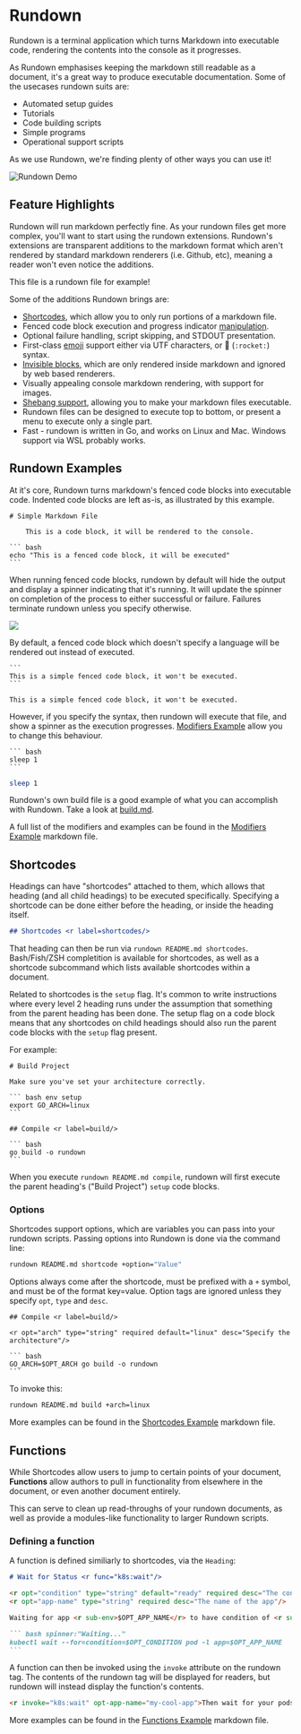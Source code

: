 # Rundown

Rundown is a terminal application which turns Markdown into executable code, rendering the contents into the console as it progresses.

As Rundown emphasises keeping the markdown still readable as a document, it's a great way to produce executable documentation. 
Some of the usecases rundown suits are:

* Automated setup guides
* Tutorials
* Code building scripts
* Simple programs
* Operational support scripts

As we use Rundown, we're finding plenty of other ways you can use it!

![Rundown Demo](./_images/demo.gif)

## Feature Highlights

Rundown will run markdown perfectly fine. As your rundown files get more complex, you'll want to start using the rundown extensions. Rundown's extensions are transparent additions to the markdown format which aren't rendered by standard markdown renderers (i.e. Github, etc), meaning a reader won't even notice the additions. 

This file is a rundown file for example!

Some of the additions Rundown brings are:

* [Shortcodes](./examples/shortcodes.md), which allow you to only run portions of a markdown file.
* Fenced code block execution and progress indicator [manipulation](./examples/mods.md).
* Optional failure handling, script skipping, and STDOUT presentation.
* First-class [emoji](./examples/emoji.md) support either via UTF characters, or :rocket: (`:rocket:`) syntax.
* [Invisible blocks](./examples/hidden.md), which are only rendered inside markdown and ignored by web based renderers.
* Visually appealing console markdown rendering, with support for images.
* [Shebang support](./examples/shebang-repeat.md), allowing you to make your markdown files executable.
* Rundown files can be designed to execute top to bottom, or present a menu to execute only a single part.
* Fast - rundown is written in Go, and works on Linux and Mac. Windows support via WSL probably works.

## Rundown Examples <r label=examples/>

At it's core, Rundown turns markdown's fenced code blocks into executable code. Indented code blocks are left as-is, as illustrated by this example.

    # Simple Markdown File

        This is a code block, it will be rendered to the console.
    
    ``` bash
    echo "This is a fenced code block, it will be executed"
    ```

When running fenced code blocks, rundown by default will hide the output and display a spinner indicating that it's running. It will update the spinner on completion of the process to either successful or failure. Failures terminate rundown unless you specify otherwise.

![](./_images/spinner.png)

By default, a fenced code block which doesn't specify a language will be rendered out instead of executed.

    ```
    This is a simple fenced code block, it won't be executed.
    ```

```
This is a simple fenced code block, it won't be executed.
```

However, if you specify the syntax, then rundown will execute that file, and show a spinner as the execution progresses. [Modifiers Example](./examples/mods.md) allow you to change this behaviour.

    ``` bash
    sleep 1
    ```

``` bash
sleep 1
```

Rundown's own build file is a good example of what you can accomplish with Rundown. Take a look at [build.md](./build.md).

A full list of the modifiers and examples can be found in the [Modifiers Example](./examples/mods.md) markdown file.

## Shortcodes <r label=shortcodes>

Headings can have "shortcodes" attached to them, which allows that heading (and all child headings) to be executed specifically. Specifying a shortcode can be done either before the heading, or inside the heading itself.

``` markdown reveal norun
## Shortcodes <r label=shortcodes/>
```

That heading can then be run via `rundown README.md shortcodes`. Bash/Fish/ZSH completition is available for shortcodes, as well as a shortcode subcommand which lists available shortcodes within a document.

Related to shortcodes is the `setup` flag. It's common to write instructions where every level 2 heading runs under the assumption that something from the parent heading has been done. The setup flag on a code block means that any shortcodes on child headings should also run the parent code blocks with the `setup` flag present.

For example:

    # Build Project

    Make sure you've set your architecture correctly.

    ``` bash env setup
    export GO_ARCH=linux
    ```

    ## Compile <r label=build/>

    ``` bash
    go build -o rundown
    ```

When you execute `rundown README.md compile`, rundown will first execute the parent heading's ("Build Project") `setup` code blocks.

### Options

Shortcodes support options, which are variables you can pass into your rundown scripts. Passing options into Rundown is done via the command line:

``` bash norun reveal
rundown README.md shortcode +option="Value"
```

Options always come after the shortcode, must be prefixed with a `+` symbol, and must be of the format key=value. Option tags are ignored unless they specify `opt`, `type` and `desc`.

    ## Compile <r label=build/>

    <r opt="arch" type="string" required default="linux" desc="Specify the architecture"/>

    ``` bash
    GO_ARCH=$OPT_ARCH go build -o rundown
    ```

To invoke this:

``` bash reveal norun
rundown README.md build +arch=linux
```

More examples can be found in the [Shortcodes Example](./examples/shortcodes.md) markdown file.

## Functions <r label=functions/>

While Shortcodes allow users to jump to certain points of your document, **Functions** allow authors to pull in functionality from elsewhere in the document, or even another document entirely.

This can serve to clean up read-throughs of your rundown documents, as well as provide a modules-like functionality to larger Rundown scripts.

### Defining a function

A function is defined similiarly to shortcodes, via the `Heading`:

~~~ markdown reveal norun
# Wait for Status <r func="k8s:wait"/>

<r opt="condition" type="string" default="ready" required desc="The condition to wait for"/>
<r opt="app-name" type="string" required desc="The name of the app"/>

Waiting for app <r sub-env>$OPT_APP_NAME</r> to have condition of <r sub-env>`$OPT_CONDITION`</r>.

``` bash spinner:"Waiting..."
kubectl wait --for=condition=$OPT_CONDITION pod -l app=$OPT_APP_NAME
```
~~~

A function can then be invoked using the `invoke` attribute on the rundown tag. The contents of the rundown tag will be displayed for readers, but rundown will instead display the function's contents.

``` markdown reveal norun
<r invoke="k8s:wait" opt-app-name="my-cool-app">Then wait for your pods to be ready</r>
```

More examples can be found in the [Functions Example](./examples/functions.md) markdown file.
